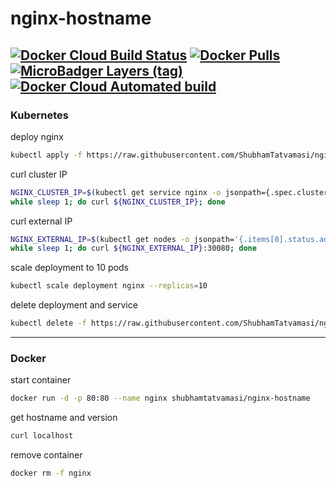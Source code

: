 # nginx-hostname

[![Docker Cloud Build Status](https://img.shields.io/docker/cloud/build/shubhamtatvamasi/nginx-hostname)](https://hub.docker.com/r/shubhamtatvamasi/nginx-hostname)
[![Docker Pulls](https://img.shields.io/docker/pulls/shubhamtatvamasi/nginx-hostname)](https://hub.docker.com/r/shubhamtatvamasi/nginx-hostname)
[![MicroBadger Layers (tag)](https://img.shields.io/microbadger/layers/shubhamtatvamasi/nginx-hostname/latest)](https://hub.docker.com/r/shubhamtatvamasi/nginx-hostname)
[![Docker Cloud Automated build](https://img.shields.io/docker/cloud/automated/shubhamtatvamasi/nginx-hostname)](https://hub.docker.com/r/shubhamtatvamasi/nginx-hostname)
---

### Kubernetes

deploy nginx
```bash
kubectl apply -f https://raw.githubusercontent.com/ShubhamTatvamasi/nginx-hostname/master/nginx.yaml
```

curl cluster IP
```bash
NGINX_CLUSTER_IP=$(kubectl get service nginx -o jsonpath={.spec.clusterIP}) && \
while sleep 1; do curl ${NGINX_CLUSTER_IP}; done
```

curl external IP
```bash
NGINX_EXTERNAL_IP=$(kubectl get nodes -o jsonpath='{.items[0].status.addresses[?(@.type=="ExternalIP")].address}') && \
while sleep 1; do curl ${NGINX_EXTERNAL_IP}:30080; done
```

scale deployment to 10 pods
```bash
kubectl scale deployment nginx --replicas=10
```

delete deployment and service
```bash
kubectl delete -f https://raw.githubusercontent.com/ShubhamTatvamasi/nginx-hostname/master/nginx.yaml
```
---

### Docker

start container
```bash
docker run -d -p 80:80 --name nginx shubhamtatvamasi/nginx-hostname
```

get hostname and version
```bash
curl localhost
```

remove container
```bash
docker rm -f nginx
```
